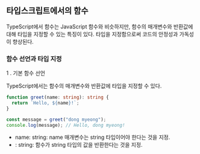 ## 타입스크립트에서의 함수

TypeScript에서 함수는 JavaScript 함수와 비슷하지만, 함수의 매개변수와 반환값에 대해 타입을 지정할 수 있는 특징이 있다. 타입을 지정함으로써 코드의 안정성과 가독성이 향상된다.

### 함수 선언과 타입 지정

1 . 기본 함수 선언

TypeScript에서는 함수의 매개변수와 반환값에 타입을 지정할 수 있다.

```ts
function greet(name: string): string {
  return `Hello, ${name}!`;
}

const message = greet("dong myeong");
console.log(message); // Hello, dong myeong!
```

- name: string: name 매개변수는 string 타입이어야 한다는 것을 지정.
- : string: 함수가 string 타입의 값을 반환한다는 것을 지정.
